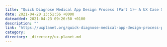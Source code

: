 ```yaml
---
title: "Quick Diagnose Medical App Design Process (Part 1)— A UX Case Study"
date: 2021-04-20 13:51:56 +0000
dateadded: 2021-04-23 09:26:50 +0100
description: ""
link: "https://uxplanet.org/quick-diagnose-medical-app-design-process-part-1-a-ux-case-study-a6a28c565533?source=rss----819cc2aaeee0---4"
category:
directory: _directory/ux-planet.md
---
```

